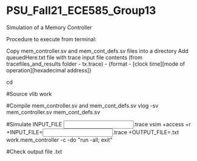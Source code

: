 # PSU_Fall21_ECE585_Group13
Simulation of a Memory Controller

Procedure to execute from terminal:

Copy mem_controller.sv and mem_cont_defs.sv files into a directory
Add queuedHere.txt file with trace input file contents (from tracefiles_and_results folder - tx.trace) - {format - [clock time][mode of operation][hexadecimal address]}

cd <directory name>

#Source
vlib work

#Compile mem_controller.sv and mem_cont_defs.sv
vlog -sv mem_controller.sv mem_cont_defs.sv

#Simulate INPUT_FILE <input file>.trace
vsim +access +r +INPUT_FILE=<input file>.trace +OUTPUT_FILE=<output file>.txt work.mem_controller -c -do "run -all; exit"

#Check output file <output file>.txt

